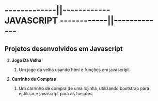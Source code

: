 # -------------||------------ **JAVASCRIPT** ------------||-------------
   ##                         Projetos desenvolvidos em **Javascript**

1. **Jogo Da Velha**
   1. Um jogo da velha usando html e funções em javascript.

2. **Carrinho de Compras**
   1. Um carrinho de compra de uma lojinha, utilizando bootstrap para estilizar e javascript para as funções.
